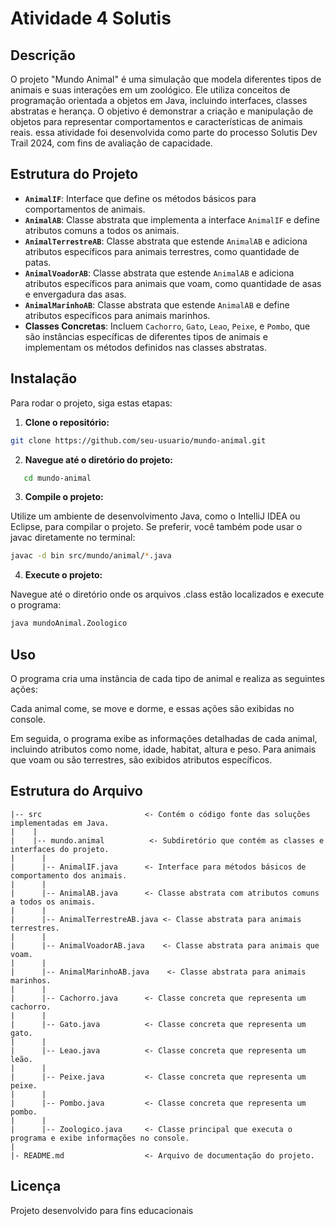 # Atividade 4 Solutis

## Descrição

O projeto "Mundo Animal" é uma simulação que modela diferentes tipos de animais e suas interações em um zoológico. Ele utiliza conceitos de programação orientada a objetos em Java, incluindo interfaces, classes abstratas e herança. O objetivo é demonstrar a criação e manipulação de objetos para representar comportamentos e características de animais reais. essa atividade foi desenvolvida como parte do processo Solutis Dev Trail 2024, com fins de avaliação de capacidade.

## Estrutura do Projeto

- **`AnimalIF`**: Interface que define os métodos básicos para comportamentos de animais.
- **`AnimalAB`**: Classe abstrata que implementa a interface `AnimalIF` e define atributos comuns a todos os animais.
- **`AnimalTerrestreAB`**: Classe abstrata que estende `AnimalAB` e adiciona atributos específicos para animais terrestres, como quantidade de patas.
- **`AnimalVoadorAB`**: Classe abstrata que estende `AnimalAB` e adiciona atributos específicos para animais que voam, como quantidade de asas e envergadura das asas.
- **`AnimalMarinhoAB`**: Classe abstrata que estende `AnimalAB` e define atributos específicos para animais marinhos.
- **Classes Concretas**: Incluem `Cachorro`, `Gato`, `Leao`, `Peixe`, e `Pombo`, que são instâncias específicas de diferentes tipos de animais e implementam os métodos definidos nas classes abstratas.
  
## Instalação

Para rodar o projeto, siga estas etapas:

1. **Clone o repositório:**

  
```bash
git clone https://github.com/seu-usuario/mundo-animal.git
```

2. **Navegue até o diretório do projeto:**

```bash
   cd mundo-animal
````

3. **Compile o projeto:**

Utilize um ambiente de desenvolvimento Java, como o IntelliJ IDEA ou Eclipse, para compilar o projeto. Se preferir, você também pode usar o javac diretamente no terminal:

```bash
javac -d bin src/mundo/animal/*.java
```
4. **Execute o projeto:**

Navegue até o diretório onde os arquivos .class estão localizados e execute o programa:

```bash
java mundoAnimal.Zoologico
```

## Uso

O programa cria uma instância de cada tipo de animal e realiza as seguintes ações:

Cada animal come, se move e dorme, e essas ações são exibidas no console.

Em seguida, o programa exibe as informações detalhadas de cada animal, incluindo atributos como nome, idade, habitat, altura e peso. Para animais que voam ou são terrestres, são exibidos atributos específicos.

## Estrutura do Arquivo

```
|-- src                       <- Contém o código fonte das soluções implementadas em Java.
|    |
|    |-- mundo.animal          <- Subdiretório que contém as classes e interfaces do projeto.
|      |
|      |-- AnimalIF.java      <- Interface para métodos básicos de comportamento dos animais.
|      |
|      |-- AnimalAB.java      <- Classe abstrata com atributos comuns a todos os animais.
|      |
|      |-- AnimalTerrestreAB.java <- Classe abstrata para animais terrestres.
|      |
|      |-- AnimalVoadorAB.java    <- Classe abstrata para animais que voam.
|      |
|      |-- AnimalMarinhoAB.java    <- Classe abstrata para animais marinhos.
|      |
|      |-- Cachorro.java      <- Classe concreta que representa um cachorro.
|      |
|      |-- Gato.java          <- Classe concreta que representa um gato.
|      |
|      |-- Leao.java          <- Classe concreta que representa um leão.
|      |
|      |-- Peixe.java         <- Classe concreta que representa um peixe.
|      |
|      |-- Pombo.java         <- Classe concreta que representa um pombo.
|      |
|      |-- Zoologico.java     <- Classe principal que executa o programa e exibe informações no console.
|
|- README.md                  <- Arquivo de documentação do projeto.
```
## Licença

Projeto desenvolvido para fins educacionais
